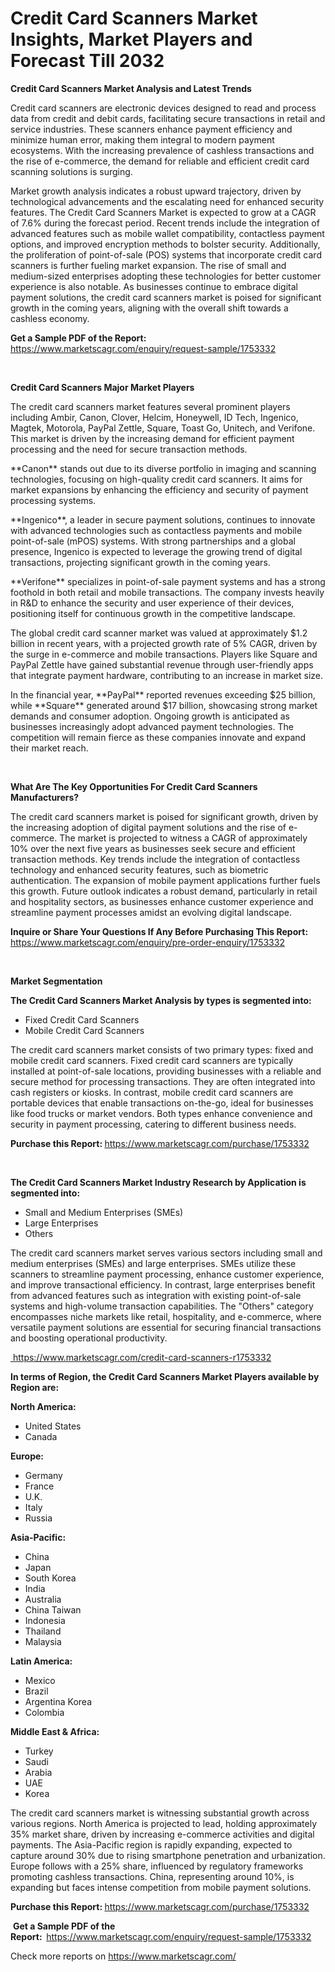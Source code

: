 <p><h1>Credit Card Scanners Market Insights, Market Players and Forecast Till 2032</h1></p><p><strong>Credit Card Scanners Market Analysis and Latest Trends</strong></p>
<p><p>Credit card scanners are electronic devices designed to read and process data from credit and debit cards, facilitating secure transactions in retail and service industries. These scanners enhance payment efficiency and minimize human error, making them integral to modern payment ecosystems. With the increasing prevalence of cashless transactions and the rise of e-commerce, the demand for reliable and efficient credit card scanning solutions is surging.</p><p>Market growth analysis indicates a robust upward trajectory, driven by technological advancements and the escalating need for enhanced security features. The Credit Card Scanners Market is expected to grow at a CAGR of 7.6% during the forecast period. Recent trends include the integration of advanced features such as mobile wallet compatibility, contactless payment options, and improved encryption methods to bolster security. Additionally, the proliferation of point-of-sale (POS) systems that incorporate credit card scanners is further fueling market expansion. The rise of small and medium-sized enterprises adopting these technologies for better customer experience is also notable. As businesses continue to embrace digital payment solutions, the credit card scanners market is poised for significant growth in the coming years, aligning with the overall shift towards a cashless economy.</p></p>
<p><strong>Get a Sample PDF of the Report:&nbsp;</strong> <a href="https://www.marketscagr.com/enquiry/request-sample/1753332?utm_campaign=3135&utm_medium=2&utm_source=Github&utm_content=ia&utm_term=09042025&utm_id=credit-card-scanners">https://www.marketscagr.com/enquiry/request-sample/1753332</a></p>
<p>&nbsp;</p>
<p><strong>Credit Card Scanners Major Market Players</strong></p>
<p><p>The credit card scanners market features several prominent players including Ambir, Canon, Clover, Helcim, Honeywell, ID Tech, Ingenico, Magtek, Motorola, PayPal Zettle, Square, Toast Go, Unitech, and Verifone. This market is driven by the increasing demand for efficient payment processing and the need for secure transaction methods.</p><p>**Canon** stands out due to its diverse portfolio in imaging and scanning technologies, focusing on high-quality credit card scanners. It aims for market expansions by enhancing the efficiency and security of payment processing systems. </p><p>**Ingenico**, a leader in secure payment solutions, continues to innovate with advanced technologies such as contactless payments and mobile point-of-sale (mPOS) systems. With strong partnerships and a global presence, Ingenico is expected to leverage the growing trend of digital transactions, projecting significant growth in the coming years.</p><p>**Verifone** specializes in point-of-sale payment systems and has a strong foothold in both retail and mobile transactions. The company invests heavily in R&D to enhance the security and user experience of their devices, positioning itself for continuous growth in the competitive landscape.</p><p>The global credit card scanner market was valued at approximately $1.2 billion in recent years, with a projected growth rate of 5% CAGR, driven by the surge in e-commerce and mobile transactions. Players like Square and PayPal Zettle have gained substantial revenue through user-friendly apps that integrate payment hardware, contributing to an increase in market size.</p><p>In the financial year, **PayPal** reported revenues exceeding $25 billion, while **Square** generated around $17 billion, showcasing strong market demands and consumer adoption. Ongoing growth is anticipated as businesses increasingly adopt advanced payment technologies. The competition will remain fierce as these companies innovate and expand their market reach.</p></p>
<p>&nbsp;</p>
<p><strong>What Are The Key Opportunities For Credit Card Scanners Manufacturers?</strong></p>
<p><p>The credit card scanners market is poised for significant growth, driven by the increasing adoption of digital payment solutions and the rise of e-commerce. The market is projected to witness a CAGR of approximately 10% over the next five years as businesses seek secure and efficient transaction methods. Key trends include the integration of contactless technology and enhanced security features, such as biometric authentication. The expansion of mobile payment applications further fuels this growth. Future outlook indicates a robust demand, particularly in retail and hospitality sectors, as businesses enhance customer experience and streamline payment processes amidst an evolving digital landscape.</p></p>
<p><strong>Inquire or Share Your Questions If Any Before Purchasing This Report:</strong> <a href="https://www.marketscagr.com/enquiry/pre-order-enquiry/1753332?utm_campaign=3135&utm_medium=2&utm_source=Github&utm_content=ia&utm_term=09042025&utm_id=credit-card-scanners">https://www.marketscagr.com/enquiry/pre-order-enquiry/1753332</a></p>
<p>&nbsp;</p>
<p><strong>Market Segmentation</strong></p>
<p><strong>The Credit Card Scanners Market Analysis by types is segmented into:</strong></p>
<p><ul><li>Fixed Credit Card Scanners</li><li>Mobile Credit Card Scanners</li></ul></p>
<p><p>The credit card scanners market consists of two primary types: fixed and mobile credit card scanners. Fixed credit card scanners are typically installed at point-of-sale locations, providing businesses with a reliable and secure method for processing transactions. They are often integrated into cash registers or kiosks. In contrast, mobile credit card scanners are portable devices that enable transactions on-the-go, ideal for businesses like food trucks or market vendors. Both types enhance convenience and security in payment processing, catering to different business needs.</p></p>
<p><strong>Purchase this Report:&nbsp;</strong><a href="https://www.marketscagr.com/purchase/1753332?utm_campaign=3135&utm_medium=2&utm_source=Github&utm_content=ia&utm_term=09042025&utm_id=credit-card-scanners">https://www.marketscagr.com/purchase/1753332</a></p>
<p>&nbsp;</p>
<p><strong>The Credit Card Scanners Market Industry Research by Application is segmented into:</strong></p>
<p><ul><li>Small and Medium Enterprises (SMEs)</li><li>Large Enterprises</li><li>Others</li></ul></p>
<p><p>The credit card scanners market serves various sectors including small and medium enterprises (SMEs) and large enterprises. SMEs utilize these scanners to streamline payment processing, enhance customer experience, and improve transactional efficiency. In contrast, large enterprises benefit from advanced features such as integration with existing point-of-sale systems and high-volume transaction capabilities. The "Others" category encompasses niche markets like retail, hospitality, and e-commerce, where versatile payment solutions are essential for securing financial transactions and boosting operational productivity.</p></p>
<p><a href="https://www.marketscagr.com/credit-card-scanners-r1753332?utm_campaign=3135&utm_medium=2&utm_source=Github&utm_content=ia&utm_term=09042025&utm_id=credit-card-scanners">&nbsp;https://www.marketscagr.com/credit-card-scanners-r1753332</a></p>
<p><strong>In terms of Region, the Credit Card Scanners Market Players available by Region are:</strong></p>
<p>
    <p> <strong> North America: </strong>
        <ul>
            <li>United States</li>
            <li>Canada</li>
        </ul>
        </p> 
    <p> <strong> Europe: </strong>
        <ul>
            <li>Germany</li>
            <li>France</li>
            <li>U.K.</li>
            <li>Italy</li>
            <li>Russia</li>
        </ul>
        </p> 
    <p> <strong> Asia-Pacific: </strong>
        <ul>
            <li>China</li>
            <li>Japan</li>
            <li>South Korea</li>
            <li>India</li>
            <li>Australia</li>
            <li>China Taiwan</li>
            <li>Indonesia</li>
            <li>Thailand</li>
            <li>Malaysia</li>
        </ul>
        </p> 
    <p> <strong> Latin America: </strong>
        <ul>
            <li>Mexico</li>
            <li>Brazil</li>
            <li>Argentina Korea</li>
            <li>Colombia</li>
        </ul>
        </p> 
    <p> <strong> Middle East & Africa: </strong>
        <ul>
            <li>Turkey</li>
            <li>Saudi</li>
            <li>Arabia</li>
            <li>UAE</li>
            <li>Korea</li>
        </ul>
    </p>
    </p>
<p><p>The credit card scanners market is witnessing substantial growth across various regions. North America is projected to lead, holding approximately 35% market share, driven by increasing e-commerce activities and digital payments. The Asia-Pacific region is rapidly expanding, expected to capture around 30% due to rising smartphone penetration and urbanization. Europe follows with a 25% share, influenced by regulatory frameworks promoting cashless transactions. China, representing around 10%, is expanding but faces intense competition from mobile payment solutions.</p></p>
<p><strong>Purchase this Report: </strong><a href="https://www.marketscagr.com/purchase/1753332?utm_campaign=3135&utm_medium=2&utm_source=Github&utm_content=ia&utm_term=09042025&utm_id=credit-card-scanners">https://www.marketscagr.com/purchase/1753332</a></p>
<p>&nbsp;<strong>Get a Sample PDF of the Report:&nbsp;&nbsp;</strong><a href="https://www.marketscagr.com/enquiry/request-sample/1753332?utm_campaign=3135&utm_medium=2&utm_source=Github&utm_content=ia&utm_term=09042025&utm_id=credit-card-scanners">https://www.marketscagr.com/enquiry/request-sample/1753332</a></p>
<p><strong></strong></p>
<p>Check more reports on <a href="https://www.marketscagr.com/?utm_campaign=3135&utm_medium=2&utm_source=Github&utm_content=ia&utm_term=09042025&utm_id=credit-card-scanners">https://www.marketscagr.com/</a></p>